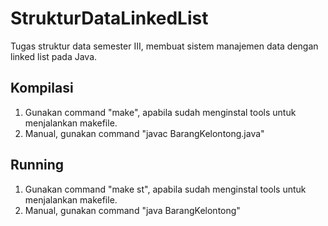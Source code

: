 # StrukturDataLinkedList
Tugas struktur data semester III, membuat sistem manajemen data dengan linked list pada Java. 

## Kompilasi
1. Gunakan command "make", apabila sudah menginstal tools untuk menjalankan makefile.
2. Manual, gunakan command "javac BarangKelontong.java"

## Running
1. Gunakan command "make st", apabila sudah menginstal tools untuk menjalankan makefile.
2. Manual, gunakan command "java BarangKelontong"
